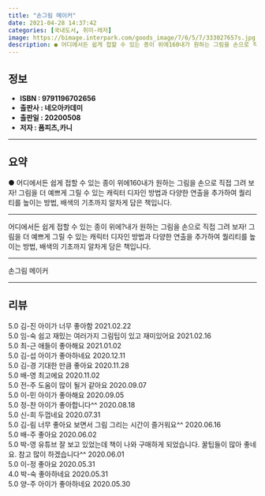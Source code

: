 ```yaml
---
title: "손그림 메이커"
date: 2021-04-28 14:37:42
categories: [국내도서, 취미-레저]
image: https://bimage.interpark.com/goods_image/7/6/5/7/333027657s.jpg
description: ● 어디에서든 쉽게 접할 수 있는 종이 위에160내가 원하는 그림을 손으로 직접 그려 보자! 그림을 더 예쁘게 그릴 수 있는 캐릭터 디자인 방법과 다양한 연출을 추가하여 퀄리티를 높이는 방법, 배색의 기초까지 알차게 담은 책입니다.
---
```


## **정보**

- **ISBN : 9791196702656**
- **출판사 : 네오아카데미**
- **출판일 : 20200508**
- **저자 : 폼피츠,카니**

------



## **요약**

●  어디에서든 쉽게 접할 수 있는 종이 위에160내가 원하는 그림을 손으로 직접 그려 보자! 그림을 더 예쁘게 그릴 수 있는 캐릭터 디자인 방법과 다양한 연출을 추가하여 퀄리티를 높이는 방법, 배색의 기초까지 알차게 담은 책입니다.

------

어디에서든 쉽게 접할 수 있는 종이 위에?내가 원하는 그림을 손으로 직접 그려 보자! 그림을 더 예쁘게 그릴 수 있는 캐릭터 디자인 방법과 다양한 연출을 추가하여 퀄리티를 높이는 방법, 배색의 기초까지 알차게 담은 책입니다.

------


손그림 메이커 

------


## **리뷰** 

5.0 김-진 아이가 너무 좋아함 2021.02.22 <br/>5.0 임-숙 쉽고 재밌는 여러가지 그림팁이 있고 재미있어요 2021.02.16 <br/>5.0 최-근 애들이 좋아해요 2021.01.02 <br/>5.0 김-섭 아이가 좋아하네요 2020.12.11 <br/>5.0 김-경 기대한 만큼 좋아요 2020.11.28 <br/>5.0 배-영 최고에요 2020.11.02 <br/>5.0 전-주 도움이 많이 될거 같아요 2020.09.07 <br/>5.0 이-민 아이가 좋아해요 2020.09.05 <br/>5.0 정-찬 아이가 좋아합니다^^ 2020.08.18 <br/>5.0 신-희 두껍네요 2020.07.31 <br/>5.0 김-림 너무 좋아요 보면서 그림 그리는 시간이 즐거워요^^ 2020.06.16 <br/>5.0 배-주 좋아요 2020.06.02 <br/>5.0 박-영 유튜브 잘 보고 있었는데 책이 나와 구매하게 되었습니다. 꿀팁들이 많아 좋네요. 참고 많이 하겠습니다^^ 2020.06.01 <br/>5.0 이-정 좋아요 2020.05.31 <br/>4.0 박-숙 좋아하네요 2020.05.31 <br/>5.0 양-주 아이가 좋아하네요 2020.05.30 <br/>